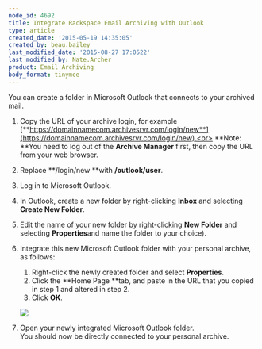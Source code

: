 ```yaml
---
node_id: 4692
title: Integrate Rackspace Email Archiving with Outlook
type: article
created_date: '2015-05-19 14:35:05'
created_by: beau.bailey
last_modified_date: '2015-08-27 17:0522'
last_modified_by: Nate.Archer
product: Email Archiving
body_format: tinymce
---
```


You can create a folder in Microsoft Outlook that connects to your
archived mail.

1.  Copy the URL of your archive login, for example
    [**https://domainnamecom.archivesrvr.com/login/new**](https://domainnamecom.archivesrvr.com/login/new).<br>
     **Note: **You need to log out of the **Archive Manager** first,
    then copy the URL from your web browser.<br>
      
2.  Replace **/login/new **with **/outlook/user**.<br>
      
3.  Log in to Microsoft Outlook.<br>
      
4.  In Outlook, create a new folder by right-clicking **Inbox** and
    selecting **Create New Folder**.<br>
      
5.  Edit the name of your new folder by right-clicking **New Folder**
    and selecting **Properties**and name the folder to your choice).
6.  Integrate this new Microsoft Outlook folder with your personal
    archive, as follows:

    1.  Right-click the newly created folder and select **Properties**.
    2.  Click the **Home Page **tab, and paste in the URL that you
        copied in step 1 and altered in step 2.
    3.  Click **OK**.

    ![](/knowledge_center/sites/default/files/field/image/Integrate%20Archiving%20with%20Outlook%201A.png)

7.  Open your newly integrated Microsoft Outlook folder. <br>
     You should now be directly connected to your personal archive. 

 

